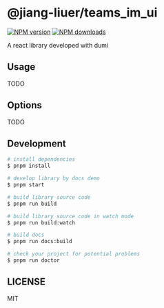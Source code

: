 # @jiang-liuer/teams_im_ui

[![NPM version](https://img.shields.io/npm/v/@jiang-liuer/teams_im_ui.svg?style=flat)](https://npmjs.org/package/@jiang-liuer/teams_im_ui)
[![NPM downloads](http://img.shields.io/npm/dm/@jiang-liuer/teams_im_ui.svg?style=flat)](https://npmjs.org/package/@jiang-liuer/teams_im_ui)

A react library developed with dumi

## Usage

TODO

## Options

TODO

## Development

```bash
# install dependencies
$ pnpm install

# develop library by docs demo
$ pnpm start

# build library source code
$ pnpm run build

# build library source code in watch mode
$ pnpm run build:watch

# build docs
$ pnpm run docs:build

# check your project for potential problems
$ pnpm run doctor
```

## LICENSE

MIT
